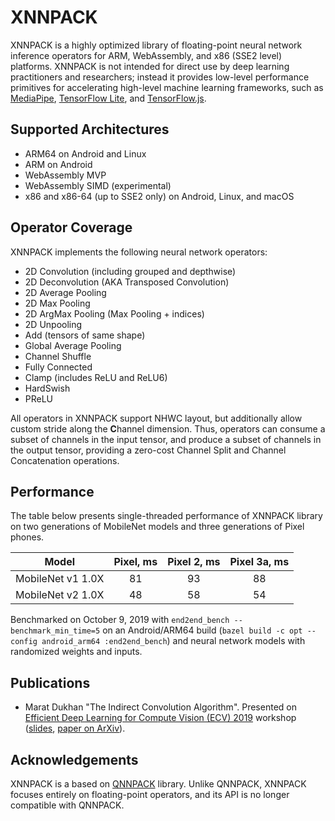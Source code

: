 # XNNPACK

XNNPACK is a highly optimized library of floating-point neural network inference operators for ARM, WebAssembly, and x86 (SSE2 level) platforms. XNNPACK is not intended for direct use by deep learning practitioners and researchers; instead it provides low-level performance primitives for accelerating high-level machine learning frameworks, such as [MediaPipe](https://mediapipe.dev), [TensorFlow Lite](https://www.tensorflow.org/lite), and [TensorFlow.js](https://www.tensorflow.org/js).

## Supported Architectures

- ARM64 on Android and Linux
- ARM on Android
- WebAssembly MVP
- WebAssembly SIMD (experimental)
- x86 and x86-64 (up to SSE2 only) on Android, Linux, and macOS

## Operator Coverage

XNNPACK implements the following neural network operators:

- 2D Convolution (including grouped and depthwise)
- 2D Deconvolution (AKA Transposed Convolution)
- 2D Average Pooling
- 2D Max Pooling
- 2D ArgMax Pooling (Max Pooling + indices)
- 2D Unpooling
- Add (tensors of same shape)
- Global Average Pooling
- Channel Shuffle
- Fully Connected
- Clamp (includes ReLU and ReLU6)
- HardSwish
- PReLU

All operators in XNNPACK support NHWC layout, but additionally allow custom stride along the **C**hannel dimension. Thus, operators can consume a subset of channels in the input tensor, and produce a subset of channels in the output tensor, providing a zero-cost Channel Split and Channel Concatenation operations.

## Performance

The table below presents single-threaded performance of XNNPACK library on two generations of MobileNet models and three generations of Pixel phones.

| Model              | Pixel, ms | Pixel 2, ms | Pixel 3a, ms |
| ------------------ | :-------: | :---------: | :----------: |
| MobileNet v1 1.0X  |    81     |      93     |      88      |
| MobileNet v2 1.0X  |    48     |      58     |      54      |

Benchmarked on October 9, 2019 with `end2end_bench --benchmark_min_time=5` on an Android/ARM64 build (`bazel build -c opt --config android_arm64 :end2end_bench`) and neural network models with randomized weights and inputs.

## Publications

- Marat Dukhan "The Indirect Convolution Algorithm". Presented on [Efficient Deep Learning for Compute Vision (ECV) 2019](https://sites.google.com/corp/view/ecv2019/) workshop ([slides](https://drive.google.com/file/d/1ZayB3By5ZxxQIRtN7UDq_JvPg1IYd3Ac/view), [paper on ArXiv](https://arxiv.org/abs/1907.02129)).

## Acknowledgements

XNNPACK is a based on [QNNPACK](https://github.com/pytorch/QNNPACK) library. Unlike QNNPACK, XNNPACK focuses entirely on floating-point operators, and its API is no longer compatible with QNNPACK.

